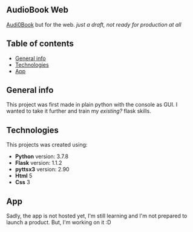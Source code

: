 ## AudioBook Web
 
<a href="https://github.com/Scaffus/AudioBook">Audi0Book</a> but for the web. *just a draft, not ready for production at all*

## Table of contents
* [General info](#general-info)
* [Technologies](#technologies)
* [App](#app)

## General info

This project was first made in plain python with the console as GUI.
I wanted to take it further and train my *existing?* flask skills.

## Technologies

This projects was created using:
* **Python** version: 3.7.8
* **Flask** version: 1.1.2
* **pyttsx3** version: 2.90
* **Html** 5
* **Css** 3

## App

Sadly, the app is not hosted yet, I'm still learning and I'm not prepared to launch a product.
But, I'm working on it :D
